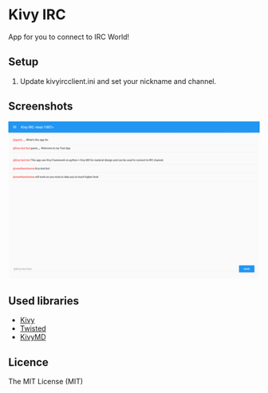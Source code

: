 # Kivy IRC

App for you to connect to IRC World!

## Setup
1. Update kivyircclient.ini and set your nickname and channel.

## Screenshots

<img src="/screenshot.png" />

## Used libraries
* [Kivy](https://github.com/kivy/kivy)
* [Twisted](https://github.com/twisted/twisted)
* [KivyMD](https://gitlab.com/kivymd/KivyMD)

## Licence
The MIT License (MIT)